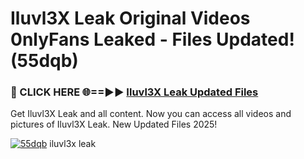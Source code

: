 # Iluvl3X Leak Original Videos 0nlyFans Leaked - Files Updated! (55dqb)

<h3>🔴 CLICK HERE 🌐==►► <a href="https://tinyurl.com/3hn5wdd3" rel="nofollow">Iluvl3X Leak Updated Files</a></h3>

Get Iluvl3X Leak and all content. Now you can access all videos and pictures of Iluvl3X Leak. New Updated Files 2025!

[![55dqb](https://i.imgur.com/4HnBqBT.gif)](https://tinyurl.com/3hn5wdd3)
iluvl3x leak